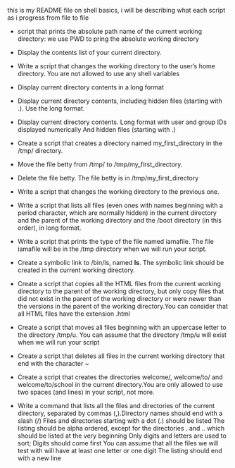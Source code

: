 this is my README file on shell basics, i will be describing what each script as i progress from file to file

* script that prints the absolute path name of the current working directory: we use PWD to pring the absolute working directory

* Display the contents list of your current directory.

* Write a script that changes the working directory to the user’s home directory. You are not allowed to use any shell variables

* Display current directory contents in a long format

* Display current directory contents, including hidden files (starting with .). Use the long format.

* Display current directory contents.
  Long format
  with user and group IDs displayed numerically
  And hidden files (starting with .)

* Create a script that creates a directory named       my_first_directory in the /tmp/ directory.

* Move the file betty from /tmp/ to /tmp/my_first_directory.

* Delete the file betty.
  The file betty is in /tmp/my_first_directory

* Write a script that changes the working directory to the previous one.

* Write a script that lists all files (even ones with names beginning with a period character, which are normally hidden) in the current directory and the parent of the working directory and the /boot directory (in this order), in long format.

* Write a script that prints the type of the file named iamafile. The file iamafile will be in the /tmp directory when we will run your script.

* Create a symbolic link to /bin/ls, named __ls__. The symbolic link should be created in the current working directory.

* Create a script that copies all the HTML files from the current working directory to the parent of the working directory, but only copy files that did not exist in the parent of the working directory or were newer than the versions in the parent of the working directory.You can consider that all HTML files have the extension .html

* Create a script that moves all files beginning with an uppercase letter to the directory /tmp/u. You can assume that the directory /tmp/u will exist when we will run your script

* Create a script that deletes all files in the current working directory that end with the character ~

* Create a script that creates the directories welcome/, welcome/to/ and welcome/to/school in the current directory.You are only allowed to use two spaces (and lines) in your script, not more.

* Write a command that lists all the files and directories of the current directory, separated by commas (,).Directory names should end with a slash (/) Files and directories starting with a dot (.) should be listed The listing should be alpha ordered, except for the directories . and .. which should be listed at the very beginning Only digits and letters are used to sort; Digits should come first You can assume that all the files we will test with will have at least one letter or one digit The listing should end with a new line